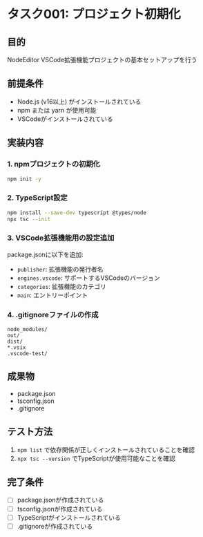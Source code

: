 # タスク001: プロジェクト初期化

## 目的
NodeEditor VSCode拡張機能プロジェクトの基本セットアップを行う

## 前提条件
- Node.js (v16以上) がインストールされている
- npm または yarn が使用可能
- VSCodeがインストールされている

## 実装内容

### 1. npmプロジェクトの初期化
```bash
npm init -y
```

### 2. TypeScript設定
```bash
npm install --save-dev typescript @types/node
npx tsc --init
```

### 3. VSCode拡張機能用の設定追加
package.jsonに以下を追加:
- `publisher`: 拡張機能の発行者名
- `engines.vscode`: サポートするVSCodeのバージョン
- `categories`: 拡張機能のカテゴリ
- `main`: エントリーポイント

### 4. .gitignoreファイルの作成
```
node_modules/
out/
dist/
*.vsix
.vscode-test/
```

## 成果物
- package.json
- tsconfig.json
- .gitignore

## テスト方法
1. `npm list` で依存関係が正しくインストールされていることを確認
2. `npx tsc --version` でTypeScriptが使用可能なことを確認

## 完了条件
- [ ] package.jsonが作成されている
- [ ] tsconfig.jsonが作成されている
- [ ] TypeScriptがインストールされている
- [ ] .gitignoreが作成されている